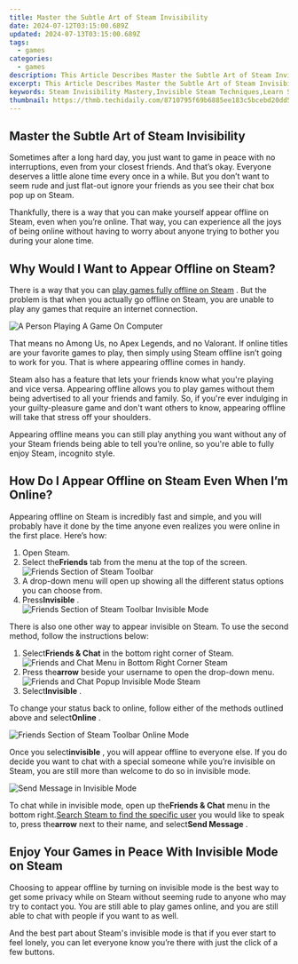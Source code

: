 ```yaml
---
title: Master the Subtle Art of Steam Invisibility
date: 2024-07-12T03:15:00.689Z
updated: 2024-07-13T03:15:00.689Z
tags:
  - games
categories:
  - games
description: This Article Describes Master the Subtle Art of Steam Invisibility
excerpt: This Article Describes Master the Subtle Art of Steam Invisibility
keywords: Steam Invisibility Mastery,Invisible Steam Techniques,Learn Steam Camouflage,Hidden Steam Methods,Perfecting Steam Disguise,Stealth with Steam Tech,Art of Steam Vanishing
thumbnail: https://thmb.techidaily.com/8710795f69b6885ee183c5bcebd20dd5644a88070a4884d479fae689522aa348.jpg
---
```


## Master the Subtle Art of Steam Invisibility

 Sometimes after a long hard day, you just want to game in peace with no interruptions, even from your closest friends. And that’s okay. Everyone deserves a little alone time every once in a while. But you don’t want to seem rude and just flat-out ignore your friends as you see their chat box pop up on Steam.

 Thankfully, there is a way that you can make yourself appear offline on Steam, even when you’re online. That way, you can experience all the joys of being online without having to worry about anyone trying to bother you during your alone time.

## Why Would I Want to Appear Offline on Steam?

 There is a way that you can [play games fully offline on Steam](https://www.makeuseof.com/how-to-use-steam-offline-mode) . But the problem is that when you actually go offline on Steam, you are unable to play any games that require an internet connection.

![A Person Playing A Game On Computer](https://thmb.techidaily.com/13632811731c559bc127701456401507af159186a9de22e1aa59a5e7f9127b24.jpg)

 That means no Among Us, no Apex Legends, and no Valorant. If online titles are your favorite games to play, then simply using Steam offline isn’t going to work for you. That is where appearing offline comes in handy.

 Steam also has a feature that lets your friends know what you're playing and vice versa. Appearing offline allows you to play games without them being advertised to all your friends and family. So, if you're ever indulging in your guilty-pleasure game and don't want others to know, appearing offline will take that stress off your shoulders.

 Appearing offline means you can still play anything you want without any of your Steam friends being able to tell you’re online, so you're able to fully enjoy Steam, incognito style.

## How Do I Appear Offline on Steam Even When I’m Online?

 Appearing offline on Steam is incredibly fast and simple, and you will probably have it done by the time anyone even realizes you were online in the first place. Here’s how:

1. Open Steam.
2. Select the**Friends** tab from the menu at the top of the screen.  
![Friends Section of Steam Toolbar](https://static1.makeuseofimages.com/wordpress/wp-content/uploads/2023/09/friends-section-of-steam-toolbar.jpeg)
3. A drop-down menu will open up showing all the different status options you can choose from.
4. Press**Invisible** .  
![Friends Section of Steam Toolbar Invisible Mode](https://static1.makeuseofimages.com/wordpress/wp-content/uploads/2023/09/friends-section-of-steam-toolbar-invisible-mode.jpeg)

 There is also one other way to appear invisible on Steam. To use the second method, follow the instructions below:

1. Select**Friends & Chat** in the bottom right corner of Steam.  
![Friends and Chat Menu in Bottom Right Corner Steam](https://static1.makeuseofimages.com/wordpress/wp-content/uploads/2023/09/friends-and-chat-menu-in-bottom-right-corner-steam.jpeg)
2. Press the**arrow** beside your username to open the drop-down menu.  
![Friends and Chat Popup Invisible Mode Steam](https://static1.makeuseofimages.com/wordpress/wp-content/uploads/2023/09/friends-and-chat-popup-invisible-mode-steam.jpeg)
3. Select**Invisible** .

 To change your status back to online, follow either of the methods outlined above and select**Online** .

![Friends Section of Steam Toolbar Online Mode](https://static1.makeuseofimages.com/wordpress/wp-content/uploads/2023/09/friends-section-of-steam-toolbar-onlinemode.jpeg)

 Once you select**invisible** , you will appear offline to everyone else. If you do decide you want to chat with a special someone while you’re invisible on Steam, you are still more than welcome to do so in invisible mode.

![Send Message in Invisible Mode](https://static1.makeuseofimages.com/wordpress/wp-content/uploads/2023/09/send-message-in-invisible-mode.jpeg)

 To chat while in invisible mode, open up the**Friends & Chat** menu in the bottom right.[Search Steam to find the specific user](https://www.makeuseof.com/how-to-search-steam-users/) you would like to speak to, press the**arrow** next to their name, and select**Send Message** .

## Enjoy Your Games in Peace With Invisible Mode on Steam

 Choosing to appear offline by turning on invisible mode is the best way to get some privacy while on Steam without seeming rude to anyone who may try to contact you. You are still able to play games online, and you are still able to chat with people if you want to as well.

 And the best part about Steam's invisible mode is that if you ever start to feel lonely, you can let everyone know you’re there with just the click of a few buttons.


<ins class="adsbygoogle"
     style="display:block"
     data-ad-format="autorelaxed"
     data-ad-client="ca-pub-7571918770474297"
     data-ad-slot="1223367746"></ins>



<ins class="adsbygoogle"
     style="display:block"
     data-ad-client="ca-pub-7571918770474297"
     data-ad-slot="8358498916"
     data-ad-format="auto"
     data-full-width-responsive="true"></ins>




